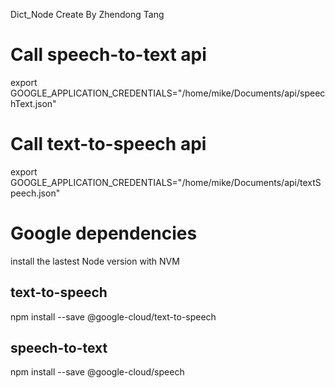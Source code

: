 Dict_Node
Create By Zhendong Tang

# Call speech-to-text api

export GOOGLE_APPLICATION_CREDENTIALS="/home/mike/Documents/api/speechText.json"

# Call text-to-speech api

export GOOGLE_APPLICATION_CREDENTIALS="/home/mike/Documents/api/textSpeech.json"

# Google dependencies

install the lastest Node version with NVM

## text-to-speech
npm install --save @google-cloud/text-to-speech
## speech-to-text
npm install --save @google-cloud/speech

